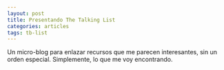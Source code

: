 ```yaml
---
layout: post
title: Presentando The Talking List
categories: articles
tags: tb-list
---
```


Un micro-blog para enlazar recursos que me parecen interesantes, sin un orden especial. Simplemente, lo que me voy encontrando.
